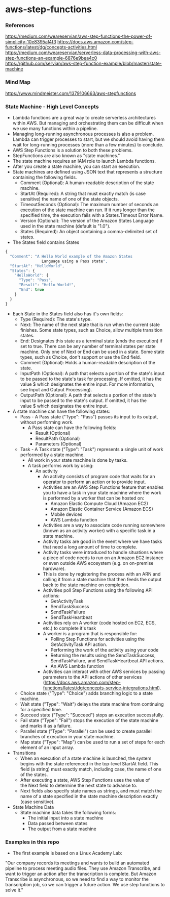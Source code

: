 # aws-step-functions

### References
https://medium.com/weareservian/aws-step-functions-the-power-of-simplicity-10e8395af4f3
https://docs.aws.amazon.com/step-functions/latest/dg/concepts-activities.html
https://medium.com/weareservian/serverless-data-processing-with-aws-step-functions-an-example-6876e9bea4c0
https://github.com/servian/aws-step-function-example/blob/master/state-machine

### Mind Map

https://www.mindmeister.com/1379106663/aws-stepfunctions

### State Machine - High Level Concepts
- Lambda functions are a great way to create serverless architectures within AWS. But managing and orchestrating them can be difficult when we use many functions within a pipeline. 
- Managing long-running asynchronous processes is also a problem. Lambda can trigger processes to start, but we should avoid having them wait for long-running processes (more than a few minutes) to conclude. 
- AWS Step Functions is a solution to both these problems.
- StepFunctions are also known as "state machines."
- The state machine requires an IAM role to launch Lambda functions.
- After you create a state machine, you can start an execution. 
- State machines are defined using JSON text that represents a structure containing the following fields.
    - Comment (Optional): A human-readable description of the state machine.
    - StartAt (Required): A string that must exactly match (is case sensitive) the name of one of the state objects.
    - TimeoutSeconds (Optional): The maximum number of seconds an execution of the state machine can run. If it runs longer than the specified time, the execution fails with a States.Timeout Error Name.
    - Version (Optional): The version of the Amazon States Language used in the state machine (default is "1.0").
    - States (Required): An object containing a comma-delimited set of states.
- The States field contains States
```  javascript 
{
  "Comment": "A Hello World example of the Amazon States   
                Language using a Pass state",
  "StartAt": "HelloWorld",
  "States": {
    "HelloWorld": {
      "Type": "Pass",
      "Result": "Hello World!",
      "End": true
    }
  }
}
```
- Each State in the States field also has it's own fields:
    - Type (Required): The state's type.
    - Next: The name of the next state that is run when the current state finishes. Some state types, such as Choice, allow multiple transition states.
    - End: Designates this state as a terminal state (ends the execution) if set to true. There can be any number of terminal states per state machine. Only one of Next or End can be used in a state. Some state types, such as Choice, don't support or use the End field.
    - Comment (Optional): Holds a human-readable description of the state.
    - InputPath (Optional): A path that selects a portion of the state's input to be passed to the state's task for processing. If omitted, it has the value $ which designates the entire input. For more information, see Input and Output Processing).
    - OutputPath (Optional): A path that selects a portion of the state's input to be passed to the state's output. If omitted, it has the value $ which designates the entire input. 
- A state machine can have the following states:
    - Pass - A Pass state ("Type": "Pass") passes its input to its output, without performing work.
        - A Pass state can have the following fields:
            - Result (Optional)
            - ResultPath (Optional)
            - Parameters (Optional)
    - Task - A Task state ("Type": "Task") represents a single unit of work performed by a state machine. 
        - All work in your state machine is done by tasks. 
        - A task performs work by using:
            - An activity
                - An activity consists of program code that waits for an operator to perform an action or to provide input. 
                - Activities are an AWS Step Functions feature that enables you to have a task in your state machine where the work is performed by a worker that can be hosted on: 
                    - Amazon Elastic Compute Cloud (Amazon EC2)
                    - Amazon Elastic Container Service (Amazon ECS)
                    - Mobile devices
                    - AWS Lambda function
                - Activities are a way to associate code running somewhere (known as an activity worker) with a specific task in a state machine.
                - Activity tasks are good in the event where we have tasks that need a long amount of time to complete.
                - Activity tasks were introduced to handle situations where a piece of code needs to run on an Amazon EC2 instance or even outside AWS ecosystem (e.g. on on-premise hardware). 
                - This is done by registering the process with an ARN and calling it from a state machine that then feeds the output back to the state machine on completion. 
                - Activities poll Step Functions using the following API actions:
                    - GetActivityTask 
                    - SendTaskSuccess
                    - SendTaskFailure
                    - SendTaskHeartbeat
                - Activities rely on A worker (code hosted on EC2, ECS, etc.) to complete it's task 
                - A worker is a program that is responsible for:
                    - Polling Step Functions for activities using the GetActivityTask API action.
                    - Performing the work of the activity using your code
                    - Returning the results using the SendTaskSuccess, SendTaskFailure, and SendTaskHeartbeat API actions.
                    - An AWS Lambda function
                - Activities can interact with other AWS services by passing parameters to the API actions of other services (https://docs.aws.amazon.com/step-functions/latest/dg/concepts-service-integrations.html).
    - Choice state ("Type": "Choice") adds branching logic to a state machine.
    - Wait state ("Type": "Wait") delays the state machine from continuing for a specified time.
    - Succeed state ("Type": "Succeed") stops an execution successfully. 
    - Fail state ("Type": "Fail") stops the execution of the state machine and marks it as a failure.
    - Parallel state ("Type": "Parallel") can be used to create parallel branches of execution in your state machine.
    - Map state ("Type": "Map") can be used to run a set of steps for each element of an input array. 
- Transitions
    - When an execution of a state machine is launched, the system begins with the state referenced in the top-level StartAt field. This field (a string) must exactly match, including case, the name of one of the states.
    - After executing a state, AWS Step Functions uses the value of the Next field to determine the next state to advance to.
    - Next fields also specify state names as strings, and must match the name of a state specified in the state machine description exactly (case sensitive).
- State Machine Data
    - State machine data takes the following forms:
        - The initial input into a state machine
        - Data passed between states
        - The output from a state machine

### Examples in this repo

- The first example is based on a Linux Academy Lab:

"Our company records its meetings and wants to build an automated pipeline to process meeting audio files. They use Amazon Transcribe, and want to trigger an action after the transcription is complete. But Amazon Transcribe is asynchronous, so we need to find a way to monitor the transcription job, so we can trigger a future action. We use step functions to solve it."

